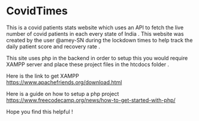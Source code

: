 # CovidTimes

This is a covid patients stats website which uses an API to fetch the live number of covid patients in each every state of India . This website was created by the user @amey-SN during the lockdown times to help track the daily patient score and recovery rate .

This site uses php in the backend in order to setup this you would require XAMPP server and place these project files in the htcdocs folder .

Here is the link to get XAMPP
https://www.apachefriends.org/download.html

Here is a guide on how to setup a php project
https://www.freecodecamp.org/news/how-to-get-started-with-php/

Hope you find this helpful !





